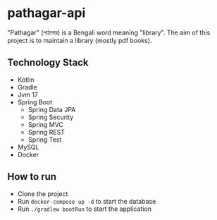 # pathagar-api
"Pathagar" (পাঠাগার) is a Bengali word meaning "library". The aim of this project is to maintain a library (mostly pdf books).


## Technology Stack
* Kotlin
* Gradle
* Jvm 17
* Spring Boot
  * Spring Data JPA
  * Spring Security
  * Spring MVC
  * Spring REST
  * Spring Test
* MySQL
* Docker

## How to run
* Clone the project
* Run `docker-compose up -d` to start the database
* Run `./gradlew bootRun` to start the application

